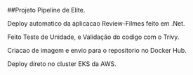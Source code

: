 ##Projeto Pipeline de Elite.

Deploy automatico da aplicacao Review-Filmes feito em .Net.

Feito Teste de Unidade, e Validação do codigo com o Trivy.

Criacao de imagem e envio para o repositorio no Docker Hub.

Deploy direto no cluster EKS da AWS.
